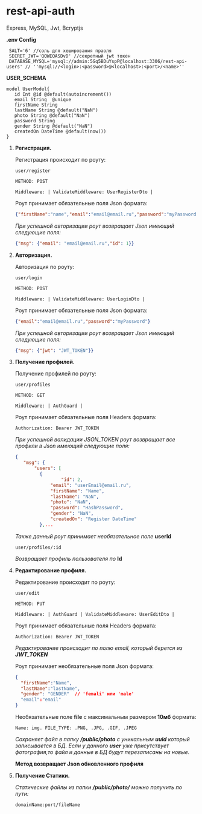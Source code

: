 # rest-api-auth
Express, MySQL, Jwt, Bcryptjs


__.env Config__
   ```dotenv
    SALT='6' //соль для хеширования праоля
    SECRET_JWT='QQWEQASDvD' //секретный jwt токен
    DATABASE_MYSQL='mysql://admin:5Gq5BDuYspP@localhost:3306/rest-api-users' // ''mysql://<login>:<password>@<localhost>:<port>/<name>''
```



__USER_SCHEMA__
   ```JS
   model UserModel{
      id Int @id @default(autoincrement())
      email String  @unique
      firstName String
      lastName String @default("NaN")
      photo String @default("NaN")
      password String
      gender String @default("NaN")
      createdOn DateTime @default(now())
   }
```


1. __Регистрация.__ 

    Регистрация происходит по роуту:

    ``` user/register ``` 

    ```METHOD: POST```
   
   ```Middleware: | ValidateMiddleware: UserRegisterDto |```
        
   Роут принимает обязательные поля Json формата:

   ```JSON
   {"firstName":"name","email":"email@email.ru","password":"myPassword"}
   ```
      *При успешной авторизации роут возвращает Json имеющий следующие поля:*
   ```JSON
   {"msg": {"email": "email@email.ru","id": 1}}
   ```
2. __Авторизация.__
   
    Авторизация по роуту:
   
    ```user/login```
  
   ```METHOD: POST```

   ```Middleware: | ValidateMiddleware: UserLoginDto |```

   Роут принимает обязательные поля Json формата:   
   ```JSON
   {"email":"email@email.ru","password":"myPassword"}
   ```
    *При успешной авторизации роут возвращает Json имеющий следующие поля:*
   ```JSON
   {"msg": {"jwt": "JWT_TOKEN"}}
    ```
3. __Получение профилей.__

   Получение профилей по роуту:

   ```user/profiles```
 
   ```METHOD: GET```

   ```Middleware: | AuthGuard |```

   Роут принимает обязательные поля Headers формата:
   ```HEADERS
   Authorization: Bearer JWT_TOKEN
   ```
   *При успешной валидации JSON_TOKEN роут возвращает все профили в Json имеющий следующие поля:*
   ```JSON
   {
      "msg": {
          "users": [
            {
                    "id": 2,
                "email": "userEmail@email.ru",
                "firstName": "Name",
                "lastName": "NaN",
                "photo": "NaN",
                "password": "HashPassword",
                "gender": "NaN",
                "createdOn": "Register DateTime"
            },...
    ```
    *Также данный роут принимает необязательное поле* **userId**

   ```user/profiles/:id```
    
    *Возвращает профиль пользователя по* **Id**


4. __Редактирование профиля.__

   Редактирование происходит по роуту:

   ``` user/edit ```

   ```METHOD: PUT```

   ```Middleware: | AuthGuard | ValidateMiddleware: UserEditDto |```

     Роут принимает обязательные поля Headers формата:
   ```HEADERS
   Authorization: Bearer JWT_TOKEN
   ```
   *Редактирование происходит по полю email, который берется из **JWT_TOKEN***

    Роут принимает необязательные поля Json формата:

    ```JSON
    {
      "firstName":"Name",
      "lastName":"lastName",
      "gender": "GENDER"  // 'femali' или 'male'
      "email":"email"
    }
   ```
   Необязательные поле **file** с максимальным размером **10мб** формата: 

    ```Name: img. FILE_TYPE: .PNG, .JPG, .GIF, .JPEG```
 
   *Сохраняет файл в папку **/public/photo** с уникальным **uuid** который записывается в БД.
   Если у данного **user** уже присутствует фотография,то файл и данные в БД будут перезаписаны на новые.*

   **Метод возвращает Json обновленного профиля**


5. __Получение Статики.__
   
   *Статические файлы из папки **/public/photo/** можно получить по пути:*
 
   ``domainName:port/fileName``
